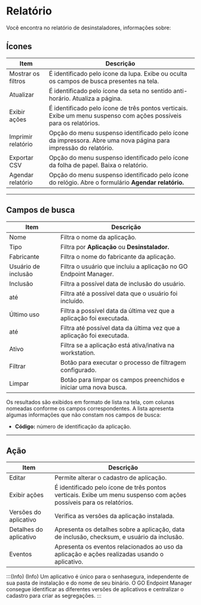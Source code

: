 # Relatório

Você encontra no relatório de desinstaladores, informações sobre:

## Ícones
| Item | Descrição |
| --- | --- |
| 	Mostrar os filtros	|	É identificado pelo ícone da lupa. Exibe ou oculta os campos de busca presentes na tela.	|
| 	Atualizar	|	É identificado pelo ícone da seta no sentido anti-horário. Atualiza a página.	|
| 	Exibir ações	|	É identificado pelo ícone de três pontos verticais. Exibe um menu suspenso com ações possíveis para os relatórios.	|
| 	Imprimir relatório	|	Opção do menu suspenso identificado pelo ícone da impressora. Abre uma nova página para impressão do relatório.	|
| 	Exportar CSV	|	Opção do menu suspenso identificado pelo ícone da folha de papel. Baixa o relatório.	|
| 	Agendar relatório	|	Opção do menu suspenso identificado pelo ícone do relógio. Abre o formulário **Agendar relatório.**	|

* * *

## Campos de busca
| Item | Descrição |
| --- | --- |
| 	Nome	|	Filtra o nome da aplicação.	|
| 	Tipo	|	Filtra por **Aplicação** ou **Desinstalador.**	|
| 	Fabricante	|	Filtra o nome do fabricante da aplicação.	|
| 	Usuário de inclusão	|	Filtra o usuário que incluiu a aplicação no GO Endpoint Manager.	|
| 	Inclusão	|	Filtra a possível data de inclusão do usuário.	|
| 	até	|	Filtra até a possível data que o usuário foi incluído.	|
| 	Último uso	|	Filtra a possível data da última vez que a aplicação foi executada.	|
| 	até	|	Filtra até possível data da última vez que a aplicação foi executada.	|
| 	Ativo	|	Filtra se a aplicação está ativa/inativa na workstation.	|
| 	Filtrar	|	Botão para executar o processo de filtragem configurado.	|
| 	Limpar	|	Botão para limpar os campos preenchidos e iniciar uma nova busca.	|

Os resultados são exibidos em formato de lista na tela, com colunas nomeadas conforme os campos correspondentes. A lista apresenta algumas informações que não constam nos campos de busca:

* **Código:** número de identificação da aplicação.

* * *

## Ação
| Item | Descrição |
| --- | --- |
| 	Editar	|	Permite alterar o cadastro de aplicação.	|
| 	Exibir ações	|	É identificado pelo ícone de três pontos verticais. Exibe um menu suspenso com ações possíveis para os relatórios.	|
| 	Versões do aplicativo	|	Verifica as versões da aplicação instalada.	|
| 	Detalhes do aplicativo	|	Apresenta os detalhes sobre a aplicação, data de inclusão, checksum, e usuário da inclusão.	|
| 	Eventos	|	Apresenta os eventos relacionados ao uso da aplicação e ações realizadas usando o aplicativo.	|

:::(Info) (Info)
Um aplicativo é único para o senhasegura, independente de sua pasta de instalação e do nome de seu binário. O GO Endpoint Manager consegue identificar as diferentes versões de aplicativos e centralizar o cadastro para criar as segregações.
:::